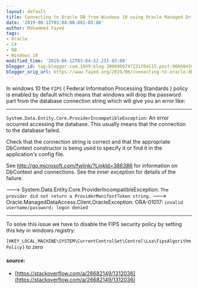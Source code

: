 ```yaml
---
layout: default
title: Connecting to Oracle DB from Windows 10 using Oracle Managed Driver .NET
date: '2019-06-12T03:04:00.002-03:00'
author: Mohammed Fayed
tags:
- Oracle
- C#
- DB
- Windows 10
modified_time: '2019-06-12T03:04:52.251-03:00'
blogger_id: tag:blogger.com,1999:blog-3008009747231704115.post-9066043889771338412
blogger_orig_url: https://www.fayed.org/2019/06/connecting-to-oracle-db-from-windows-10.html
---
```



In windows 10 the `FIPS` ( Federal Information Processing Standards ) policy is enabled by default which means that windows will drop the password part from the database connection string which will give you an error like:


---

`System.Data.Entity.Core.ProviderIncompatibleException`: An error occurred accessing the database. This usually means that the connection to the database failed. 

Check that the connection string is correct and that the appropriate DbContext constructor is being used to specify it or find it in the application's config file. 

See http://go.microsoft.com/fwlink/?LinkId=386386 for information on DbContext and connections. See the inner exception for details of the failure.

---> System.Data.Entity.Core.ProviderIncompatibleException: `The provider did not return a ProviderManifestToken string.`
---> Oracle.ManagedDataAccess.Client.OracleException: ORA-01017: `invalid username/password; logon denied`

---

To solve this issue we have to disable the FIPS security policy by setting this key in windows registry:

`[HKEY_LOCAL_MACHINE\SYSTEM\CurrentControlSet\Control\Lsa\FipsAlgorithmPolicy]` to zero


#### source: 
- [https://stackoverflow.com/a/26682149/1312036](https://stackoverflow.com/a/26682149/1312036)



